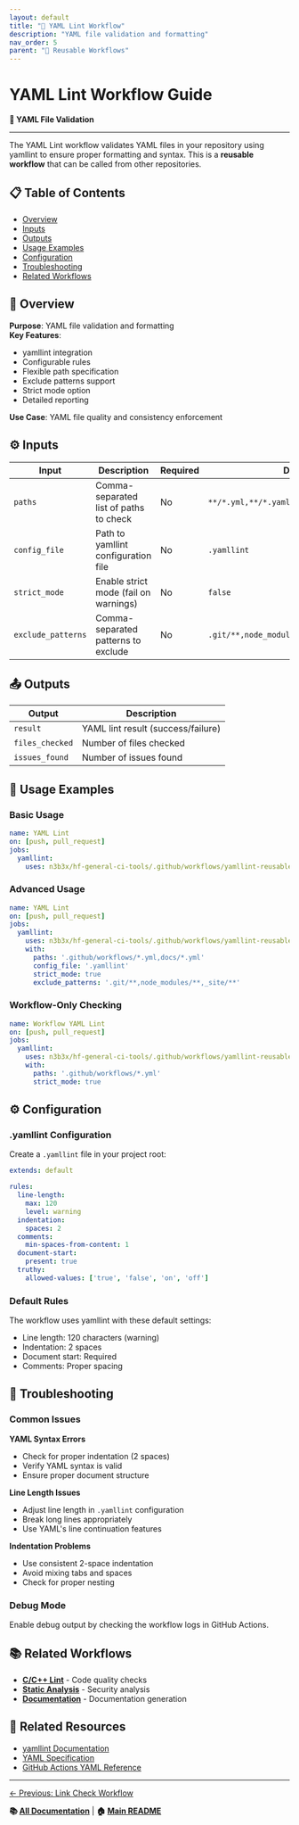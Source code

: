 ```yaml
---
layout: default
title: "📝 YAML Lint Workflow"
description: "YAML file validation and formatting"
nav_order: 5
parent: "🔄 Reusable Workflows"
---
```


# YAML Lint Workflow Guide

**📝 YAML File Validation**

---

The YAML Lint workflow validates YAML files in your repository using yamllint to ensure proper formatting and syntax. This is a **reusable workflow** that can be called from other repositories.

## 📋 Table of Contents

- [Overview](#-overview)
- [Inputs](#-inputs)
- [Outputs](#-outputs)
- [Usage Examples](#-usage-examples)
- [Configuration](#-configuration)
- [Troubleshooting](#-troubleshooting)
- [Related Workflows](#-related-workflows)

## 🎯 Overview

**Purpose**: YAML file validation and formatting  
**Key Features**: 
- yamllint integration
- Configurable rules
- Flexible path specification
- Exclude patterns support
- Strict mode option
- Detailed reporting

**Use Case**: YAML file quality and consistency enforcement

## ⚙️ Inputs

| Input | Description | Required | Default | Type |
|-------|-------------|----------|---------|------|
| `paths` | Comma-separated list of paths to check | No | `**/*.yml,**/*.yaml` | string |
| `config_file` | Path to yamllint configuration file | No | `.yamllint` | string |
| `strict_mode` | Enable strict mode (fail on warnings) | No | `false` | boolean |
| `exclude_patterns` | Comma-separated patterns to exclude | No | `.git/**,node_modules/**,venv/**,.venv/**` | string |

## 📤 Outputs

| Output | Description |
|--------|-------------|
| `result` | YAML lint result (success/failure) |
| `files_checked` | Number of files checked |
| `issues_found` | Number of issues found |

## 🚀 Usage Examples

### Basic Usage

```yaml
name: YAML Lint
on: [push, pull_request]
jobs:
  yamllint:
    uses: n3b3x/hf-general-ci-tools/.github/workflows/yamllint-reusable.yml@v1
```

### Advanced Usage

```yaml
name: YAML Lint
on: [push, pull_request]
jobs:
  yamllint:
    uses: n3b3x/hf-general-ci-tools/.github/workflows/yamllint-reusable.yml@v1
    with:
      paths: '.github/workflows/*.yml,docs/*.yml'
      config_file: '.yamllint'
      strict_mode: true
      exclude_patterns: '.git/**,node_modules/**,_site/**'
```

### Workflow-Only Checking

```yaml
name: Workflow YAML Lint
on: [push, pull_request]
jobs:
  yamllint:
    uses: n3b3x/hf-general-ci-tools/.github/workflows/yamllint-reusable.yml@v1
    with:
      paths: '.github/workflows/*.yml'
      strict_mode: true
```

## ⚙️ Configuration

### .yamllint Configuration

Create a `.yamllint` file in your project root:

```yaml
extends: default

rules:
  line-length:
    max: 120
    level: warning
  indentation:
    spaces: 2
  comments:
    min-spaces-from-content: 1
  document-start:
    present: true
  truthy:
    allowed-values: ['true', 'false', 'on', 'off']
```

### Default Rules

The workflow uses yamllint with these default settings:
- Line length: 120 characters (warning)
- Indentation: 2 spaces
- Document start: Required
- Comments: Proper spacing

## 🔧 Troubleshooting

### Common Issues

**YAML Syntax Errors**
- Check for proper indentation (2 spaces)
- Verify YAML syntax is valid
- Ensure proper document structure

**Line Length Issues**
- Adjust line length in `.yamllint` configuration
- Break long lines appropriately
- Use YAML's line continuation features

**Indentation Problems**
- Use consistent 2-space indentation
- Avoid mixing tabs and spaces
- Check for proper nesting

### Debug Mode

Enable debug output by checking the workflow logs in GitHub Actions.

## 📚 Related Workflows

- **[C/C++ Lint](lint-workflow.md)** - Code quality checks
- **[Static Analysis](static-analysis-workflow.md)** - Security analysis
- **[Documentation](docs-workflow.md)** - Documentation generation

## 🔗 Related Resources

- [yamllint Documentation](https://yamllint.readthedocs.io/)
- [YAML Specification](https://yaml.org/spec/)
- [GitHub Actions YAML Reference](https://docs.github.com/en/actions/using-workflows/workflow-syntax-for-github-actions)

---

[← Previous: Link Check Workflow](link-check-workflow.md)

**📚 [All Documentation](index.md)** | **🏠 [Main README](../README.md)**
